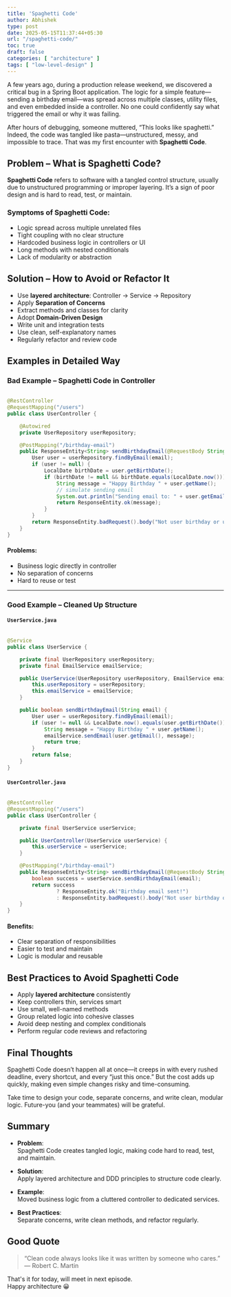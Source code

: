 ```yaml
---
title: 'Spaghetti Code'
author: Abhishek
type: post
date: 2025-05-15T11:37:44+05:30
url: "/spaghetti-code/"
toc: true
draft: false
categories: [ "architecture" ]
tags: [ "low-level-design" ]
---
```


A few years ago, during a production release weekend, we discovered a critical bug in a Spring Boot application. The
logic for a simple feature—sending a birthday email—was spread across multiple classes, utility files, and even embedded
inside a controller. No one could confidently say what triggered the email or why it was failing.

After hours of debugging, someone muttered, “This looks like spaghetti.” Indeed, the code was tangled like
pasta—unstructured, messy, and impossible to trace. That was my first encounter with **Spaghetti Code**.

## Problem – What is Spaghetti Code?

**Spaghetti Code** refers to software with a tangled control structure, usually due to unstructured programming or
improper layering. It’s a sign of poor design and is hard to read, test, or maintain.

### Symptoms of Spaghetti Code:

- Logic spread across multiple unrelated files
- Tight coupling with no clear structure
- Hardcoded business logic in controllers or UI
- Long methods with nested conditionals
- Lack of modularity or abstraction

## Solution – How to Avoid or Refactor It

- Use **layered architecture**: Controller → Service → Repository
- Apply **Separation of Concerns**
- Extract methods and classes for clarity
- Adopt **Domain-Driven Design**
- Write unit and integration tests
- Use clean, self-explanatory names
- Regularly refactor and review code

## Examples in Detailed Way

### Bad Example – Spaghetti Code in Controller

```java

@RestController
@RequestMapping("/users")
public class UserController {

    @Autowired
    private UserRepository userRepository;

    @PostMapping("/birthday-email")
    public ResponseEntity<String> sendBirthdayEmail(@RequestBody String email) {
        User user = userRepository.findByEmail(email);
        if (user != null) {
            LocalDate birthDate = user.getBirthDate();
            if (birthDate != null && birthDate.equals(LocalDate.now())) {
                String message = "Happy Birthday " + user.getName();
                // simulate sending email
                System.out.println("Sending email to: " + user.getEmail());
                return ResponseEntity.ok(message);
            }
        }
        return ResponseEntity.badRequest().body("Not user birthday or user not found");
    }
}
```

#### Problems:

- Business logic directly in controller
- No separation of concerns
- Hard to reuse or test

---

### Good Example – Cleaned Up Structure

#### `UserService.java`

```java

@Service
public class UserService {

    private final UserRepository userRepository;
    private final EmailService emailService;

    public UserService(UserRepository userRepository, EmailService emailService) {
        this.userRepository = userRepository;
        this.emailService = emailService;
    }

    public boolean sendBirthdayEmail(String email) {
        User user = userRepository.findByEmail(email);
        if (user != null && LocalDate.now().equals(user.getBirthDate())) {
            String message = "Happy Birthday " + user.getName();
            emailService.sendEmail(user.getEmail(), message);
            return true;
        }
        return false;
    }
}
```

#### `UserController.java`

```java

@RestController
@RequestMapping("/users")
public class UserController {

    private final UserService userService;

    public UserController(UserService userService) {
        this.userService = userService;
    }

    @PostMapping("/birthday-email")
    public ResponseEntity<String> sendBirthdayEmail(@RequestBody String email) {
        boolean success = userService.sendBirthdayEmail(email);
        return success
                ? ResponseEntity.ok("Birthday email sent!")
                : ResponseEntity.badRequest().body("Not user birthday or user not found");
    }
}
```

#### Benefits:

- Clear separation of responsibilities
- Easier to test and maintain
- Logic is modular and reusable

## Best Practices to Avoid Spaghetti Code

- Apply **layered architecture** consistently
- Keep controllers thin, services smart
- Use small, well-named methods
- Group related logic into cohesive classes
- Avoid deep nesting and complex conditionals
- Perform regular code reviews and refactoring

## Final Thoughts

Spaghetti Code doesn’t happen all at once—it creeps in with every rushed deadline, every shortcut, and every “just this
once.” But the cost adds up quickly, making even simple changes risky and time-consuming.

Take time to design your code, separate concerns, and write clean, modular logic. Future-you (and your teammates) will
be grateful.

## Summary

- **Problem**:  
  Spaghetti Code creates tangled logic, making code hard to read, test, and maintain.

- **Solution**:  
  Apply layered architecture and DDD principles to structure code clearly.

- **Example**:  
  Moved business logic from a cluttered controller to dedicated services.

- **Best Practices**:  
  Separate concerns, write clean methods, and refactor regularly.

## Good Quote

> “Clean code always looks like it was written by someone who cares.”  
> — Robert C. Martin

That's it for today, will meet in next episode.  
Happy architecture :grinning: